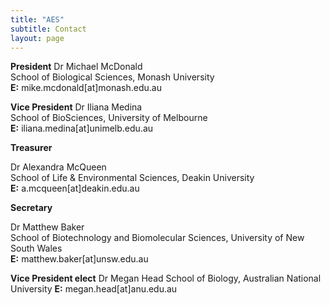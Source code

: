 ```yaml
---
title: "AES"
subtitle: Contact
layout: page
---
```

**President**
Dr Michael McDonald  
School of Biological Sciences, Monash University  
**E:** mike.mcdonald[at]monash.edu.au 

**Vice President**
Dr Iliana Medina  
School of BioSciences, University of Melbourne  
**E:** iliana.medina[at]unimelb.edu.au 

**Treasurer**

Dr Alexandra McQueen  
School of Life & Environmental Sciences, Deakin University  
**E:** a.mcqueen[at]deakin.edu.au

**Secretary**

Dr Matthew Baker  
School of Biotechnology and Biomolecular Sciences, University of New South Wales  
**E:** matthew.baker[at]unsw.edu.au 

**Vice President elect**
Dr Megan Head
School of Biology, Australian National University
**E:** megan.head[at]anu.edu.au
